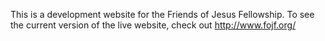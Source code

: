 This is a development website for the Friends of Jesus Fellowship. To see the current version of the live website, check out http://www.fojf.org/
